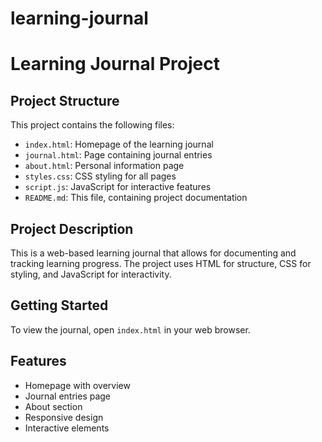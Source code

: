 # learning-journal
# Learning Journal Project

## Project Structure
This project contains the following files:

- `index.html`: Homepage of the learning journal
- `journal.html`: Page containing journal entries
- `about.html`: Personal information page
- `styles.css`: CSS styling for all pages
- `script.js`: JavaScript for interactive features
- `README.md`: This file, containing project documentation

## Project Description
This is a web-based learning journal that allows for documenting and tracking learning progress. The project uses HTML for structure, CSS for styling, and JavaScript for interactivity.

## Getting Started
To view the journal, open `index.html` in your web browser.

## Features
- Homepage with overview
- Journal entries page
- About section
- Responsive design
- Interactive elements
